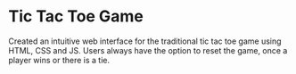 # Tic Tac Toe Game

Created an intuitive web interface for the traditional tic tac toe game using HTML, CSS and JS.
Users always have the option to reset the game, once a player wins or there is a tie.
